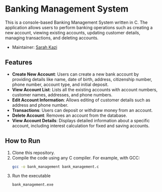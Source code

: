 # Banking Management System

This is a console-based Banking Management System written in C. The application allows users to perform banking operations such as creating a new account, viewing existing accounts, updating customer details, managing transactions, and deleting accounts.
- Maintainer: [Sarah Kazi](https://github.com/Sarah-Kazi)
## Features

- **Create New Account**: Users can create a new bank account by providing details like name, date of birth, address, citizenship number, phone number, account type, and initial deposit.
- **View Account List**: Lists all the existing accounts with account numbers, customer names, addresses, and phone numbers.
- **Edit Account Information**: Allows editing of customer details such as address and phone number.
- **Transactions**: Users can deposit or withdraw money from an account.
- **Delete Account**: Removes an account from the database.
- **View Account Details**: Displays detailed information about a specific account, including interest calculation for fixed and saving accounts.

## How to Run

1. Clone this repository.
2. Compile the code using any C compiler. For example, with GCC:
   ```bash
   gcc -o bank_management bank_management.c
3. Run the executable
   ```bash
   bank_management.exe
